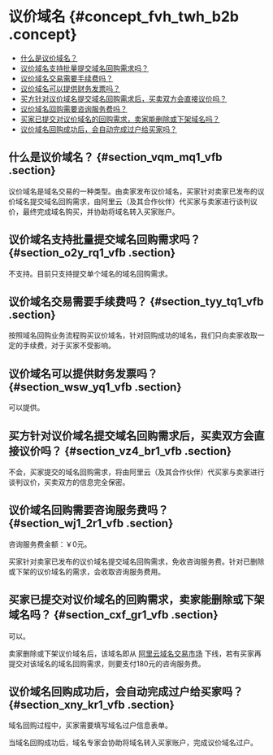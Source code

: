 # 议价域名 {#concept_fvh_twh_b2b .concept}

-   [什么是议价域名？](#)
-   [议价域名支持批量提交域名回购需求吗？](#)
-   [议价域名交易需要手续费吗？](#)
-   [议价域名可以提供财务发票吗？](#)
-   [买方针对议价域名提交域名回购需求后，买卖双方会直接议价吗？](#)
-   [议价域名回购需要咨询服务费吗？](#)
-   [买家已提交对议价域名的回购需求，卖家能删除或下架域名吗？](#)
-   [议价域名回购成功后，会自动完成过户给买家吗？](#)

## 什么是议价域名？ {#section_vqm_mq1_vfb .section}

议价域名是域名交易的一种类型。由卖家发布议价域名，买家针对卖家已发布的议价域名提交域名回购需求，由阿里云（及其合作伙伴）代买家与卖家进行谈判议价，最终完成域名购买，并协助将域名转入买家账户。

## 议价域名支持批量提交域名回购需求吗？ {#section_o2y_rq1_vfb .section}

不支持。目前只支持提交单个域名的域名回购需求。

## 议价域名交易需要手续费吗？ {#section_tyy_tq1_vfb .section}

按照域名回购业务流程购买议价域名，针对回购成功的域名，我们只向卖家收取一定的手续费，对于买家不受影响。

## 议价域名可以提供财务发票吗？ {#section_wsw_yq1_vfb .section}

可以提供。

## 买方针对议价域名提交域名回购需求后，买卖双方会直接议价吗？ {#section_vz4_br1_vfb .section}

不会，买家提交的域名回购需求，将由阿里云（及其合作伙伴）代买家与卖家进行谈判议价，买卖双方的信息完全保密。

## 议价域名回购需要咨询服务费吗？ {#section_wj1_2r1_vfb .section}

咨询服务费金额：￥0元。

买家针对卖家已发布的议价域名提交域名回购需求，免收咨询服务费。针对已删除或下架的议价域名的需求，会收取咨询服务费用。

## 买家已提交对议价域名的回购需求，卖家能删除或下架域名吗？ {#section_cxf_gr1_vfb .section}

可以。

卖家删除或下架议价域名后，该域名即从 [阿里云域名交易市场](https://mi.aliyun.com/) 下线，若有买家再提交对该域名的域名回购需求，则要支付180元的咨询服务费。

## 议价域名回购成功后，会自动完成过户给买家吗？ {#section_xny_kr1_vfb .section}

域名回购过程中，买家需要填写域名过户信息表单。

当域名回购成功后，域名专家会协助将域名转入买家账户，完成议价域名过户。


